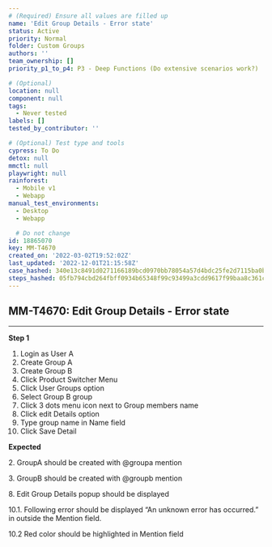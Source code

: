 ```yaml
---
# (Required) Ensure all values are filled up
name: 'Edit Group Details - Error state'
status: Active
priority: Normal
folder: Custom Groups
authors: ''
team_ownership: []
priority_p1_to_p4: P3 - Deep Functions (Do extensive scenarios work?)

# (Optional)
location: null
component: null
tags:
  - Never tested
labels: []
tested_by_contributor: ''

# (Optional) Test type and tools
cypress: To Do
detox: null
mmctl: null
playwright: null
rainforest:
  - Mobile v1
  - Webapp
manual_test_environments:
  - Desktop
  - Webapp

  # Do not change
id: 18865070
key: MM-T4670
created_on: '2022-03-02T19:52:02Z'
last_updated: '2022-12-01T21:15:58Z'
case_hashed: 340e13c8491d0271166189bcd0970bb78054a57d4bdc25fe2d7115ba0b42df4127ade8df0872371461960df855c5b465
steps_hashed: 05fb794cbd264fbff0934b65348f99c93499a3cdd9617f99baa8c361cbee31bc5b46b231e44cae8ae67e8d2e13a3b91d
---
```


<!-- (Auto-generated) Based on frontmatter's "key" and "name" -->

## MM-T4670: Edit Group Details - Error state

---

**Step 1**

1. Login as User A
2. Create Group A
3. Create Group B
4. Click Product Switcher Menu
5. Click User Groups option
6. Select Group B group
7. Click 3 dots menu icon next to Group members name
8. Click edit Details option
9. Type group name in Name field
10. Click Save Detail

**Expected**

2\. GroupA should be created with @groupa mention

3\. GroupB should be created with @groupb mention

8\. Edit Group Details popup should be displayed

10.1. Following error should be displayed “An unknown error has occurred.” in outside the Mention field.

10.2 Red color should be highlighted in Mention field
